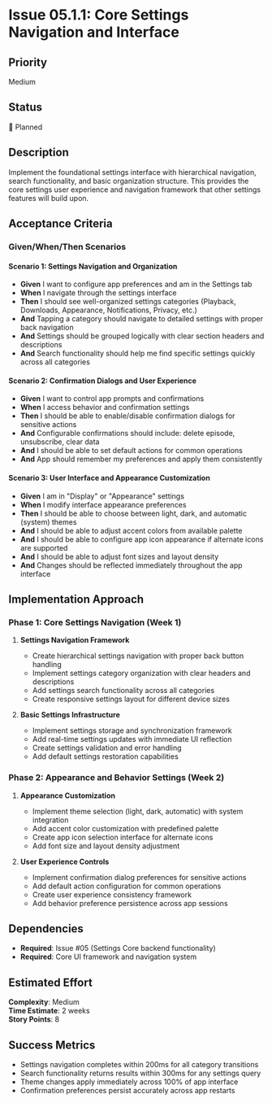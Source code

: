 # Issue 05.1.1: Core Settings Navigation and Interface

## Priority
Medium

## Status
🔄 Planned

## Description
Implement the foundational settings interface with hierarchical navigation, search functionality, and basic organization structure. This provides the core settings user experience and navigation framework that other settings features will build upon.

## Acceptance Criteria

### Given/When/Then Scenarios

#### Scenario 1: Settings Navigation and Organization
- **Given** I want to configure app preferences and am in the Settings tab
- **When** I navigate through the settings interface
- **Then** I should see well-organized settings categories (Playback, Downloads, Appearance, Notifications, Privacy, etc.)
- **And** Tapping a category should navigate to detailed settings with proper back navigation
- **And** Settings should be grouped logically with clear section headers and descriptions
- **And** Search functionality should help me find specific settings quickly across all categories

#### Scenario 2: Confirmation Dialogs and User Experience
- **Given** I want to control app prompts and confirmations
- **When** I access behavior and confirmation settings
- **Then** I should be able to enable/disable confirmation dialogs for sensitive actions
- **And** Configurable confirmations should include: delete episode, unsubscribe, clear data
- **And** I should be able to set default actions for common operations
- **And** App should remember my preferences and apply them consistently

#### Scenario 3: User Interface and Appearance Customization
- **Given** I am in "Display" or "Appearance" settings
- **When** I modify interface appearance preferences
- **Then** I should be able to choose between light, dark, and automatic (system) themes
- **And** I should be able to adjust accent colors from available palette
- **And** I should be able to configure app icon appearance if alternate icons are supported
- **And** I should be able to adjust font sizes and layout density
- **And** Changes should be reflected immediately throughout the app interface

## Implementation Approach

### Phase 1: Core Settings Navigation (Week 1)
1. **Settings Navigation Framework**
   - Create hierarchical settings navigation with proper back button handling
   - Implement settings category organization with clear headers and descriptions
   - Add settings search functionality across all categories
   - Create responsive settings layout for different device sizes

2. **Basic Settings Infrastructure**
   - Implement settings storage and synchronization framework
   - Add real-time settings updates with immediate UI reflection
   - Create settings validation and error handling
   - Add default settings restoration capabilities

### Phase 2: Appearance and Behavior Settings (Week 2)
1. **Appearance Customization**
   - Implement theme selection (light, dark, automatic) with system integration
   - Add accent color customization with predefined palette
   - Create app icon selection interface for alternate icons
   - Add font size and layout density adjustment

2. **User Experience Controls**
   - Implement confirmation dialog preferences for sensitive actions
   - Add default action configuration for common operations
   - Create user experience consistency framework
   - Add behavior preference persistence across app sessions

## Dependencies
- **Required**: Issue #05 (Settings Core backend functionality)
- **Required**: Core UI framework and navigation system

## Estimated Effort
**Complexity**: Medium  
**Time Estimate**: 2 weeks  
**Story Points**: 8

## Success Metrics
- Settings navigation completes within 200ms for all category transitions
- Search functionality returns results within 300ms for any settings query
- Theme changes apply immediately across 100% of app interface
- Confirmation preferences persist accurately across app restarts